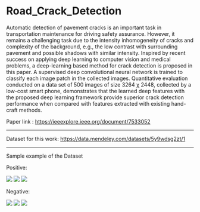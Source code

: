 # Road_Crack_Detection

Automatic detection of pavement cracks is an important task in transportation maintenance for driving safety assurance. However, it remains a challenging task due to the intensity inhomogeneity of cracks and complexity of the background, e.g., the low contrast with surrounding pavement and possible shadows with similar intensity. Inspired by recent success on applying deep learning to computer vision and medical problems, a deep-learning based method for crack detection is proposed in this paper. A supervised deep convolutional neural network is trained to classify each image patch in the collected images. Quantitative evaluation conducted on a data set of 500 images of size 3264 χ 2448, collected by a low-cost smart phone, demonstrates that the learned deep features with the proposed deep learning framework provide superior crack detection performance when compared with features extracted with existing hand-craft methods.

Paper link : https://ieeexplore.ieee.org/document/7533052

---

Dataset for this work: https://data.mendeley.com/datasets/5y9wdsg2zt/1

---

Sample example of the Dataset

Positive:

<img src="https://github.com/Shakib-IO/Road_Crack_Detection/blob/main/Dataset/Positive/00460.jpg"> <img src="https://github.com/Shakib-IO/Road_Crack_Detection/blob/main/Dataset/Positive/00461.jpg"> <img src="https://github.com/Shakib-IO/Road_Crack_Detection/blob/main/Dataset/Positive/00462.jpg">

Negative:

<img src="https://github.com/Shakib-IO/Road_Crack_Detection/blob/main/Dataset/Negative/01684.jpg">
<img src="https://github.com/Shakib-IO/Road_Crack_Detection/blob/main/Dataset/Negative/01685.jpg">
<img src="https://github.com/Shakib-IO/Road_Crack_Detection/blob/main/Dataset/Negative/01686.jpg">

